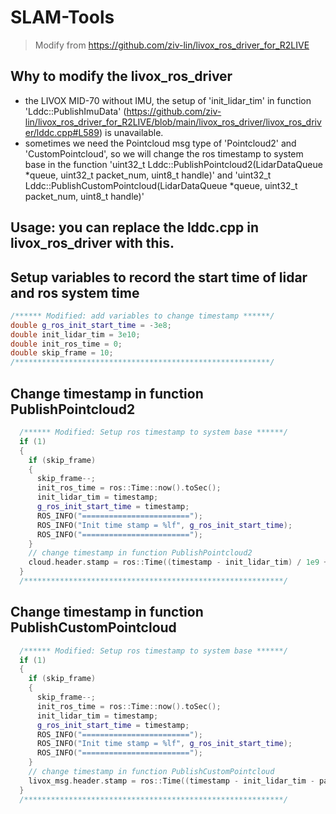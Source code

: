 # SLAM-Tools

> Modify from https://github.com/ziv-lin/livox_ros_driver_for_R2LIVE

## Why to modify the livox_ros_driver
- the LIVOX MID-70 without IMU, the setup of 'init_lidar_tim' in function 'Lddc::PublishImuData' (https://github.com/ziv-lin/livox_ros_driver_for_R2LIVE/blob/main/livox_ros_driver/livox_ros_driver/lddc.cpp#L589) is unavailable.
- sometimes we need the Pointcloud msg type of 'Pointcloud2' and 'CustomPointcloud', so we will change the ros timestamp to system base in the function 'uint32_t Lddc::PublishPointcloud2(LidarDataQueue *queue, uint32_t packet_num, uint8_t handle)' and 'uint32_t Lddc::PublishCustomPointcloud(LidarDataQueue *queue, uint32_t packet_num, uint8_t handle)'

## Usage: you can replace the lddc.cpp in livox_ros_driver with this.

## Setup variables to record the start time of lidar and ros system time

```c++
/****** Modified: add variables to change timestamp ******/
double g_ros_init_start_time = -3e8;
double init_lidar_tim = 3e10;
double init_ros_time = 0;
double skip_frame = 10;
/*********************************************************/
```

## Change timestamp in function PublishPointcloud2

```c++
  /****** Modified: Setup ros timestamp to system base ******/
  if (1)
  {
    if (skip_frame)
    {
      skip_frame--;
      init_ros_time = ros::Time::now().toSec();
      init_lidar_tim = timestamp;
      g_ros_init_start_time = timestamp;
      ROS_INFO("========================");
      ROS_INFO("Init time stamp = %lf", g_ros_init_start_time);
      ROS_INFO("========================");
    }
    // change timestamp in function PublishPointcloud2
    cloud.header.stamp = ros::Time((timestamp - init_lidar_tim) / 1e9 + init_ros_time);
  }
  /**********************************************************/
```
  
## Change timestamp in function PublishCustomPointcloud
```c++
  /****** Modified: Setup ros timestamp to system base ******/
  if (1)
  {
    if (skip_frame)
    {
      skip_frame--;
      init_ros_time = ros::Time::now().toSec();
      init_lidar_tim = timestamp;
      g_ros_init_start_time = timestamp;
      ROS_INFO("========================");
      ROS_INFO("Init time stamp = %lf", g_ros_init_start_time);
      ROS_INFO("========================");
    }
    // change timestamp in function PublishCustomPointcloud
    livox_msg.header.stamp = ros::Time((timestamp - init_lidar_tim - packet_offset_time )  / 1e9 + init_ros_time);
  }
  /**********************************************************/
```
  
